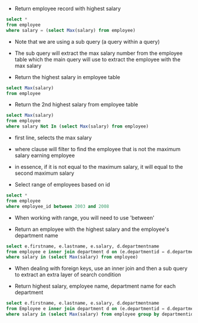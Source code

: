 - Return employee record with highest salary
``` SQL
select *
from employee
where salary = (select Max(salary) from employee)
```
- Note that we are using a sub query (a query within a query)
- The sub query will extract the max salary number from the employee table which the main query will use to extract the employee with the max salary

- Return the highest salary in employee table
``` SQL
select Max(salary)
from employee
```

- Return the 2nd highest salary from employee table
``` SQL
select Max(salary)
from employee
where salary Not In (select Max(salary) from employee)
```
- first line, selects the max salary
- where clause will filter to find the employee that is not the maximum salary earning employee
- in essence, if it is not equal to the maximum salary, it will equal to the second maximum salary

- Select range of employees based on id
``` SQL
select *
from employee
where employee_id between 2003 and 2008
```
- When working with range, you will need to use 'between'

- Return an employee with the highest salary and the employee's department name
``` SQL
select e.firstname, e.lastname, e.salary, d.departmentname
from employee e inner join department d on (e.departmentid = d.departmentid)
where salary in (select Max(salary) from employee)
```
- When dealing with foreign keys, use an inner join and then a sub query to extract an extra layer of search condition

- Return highest salary, employee name, department name for each department
``` SQL
select e.firstname, e.lastname, e.salary, d.departmentname
from Employee e inner join department d on (e.departmentid = d.departmentid)
where salary in (select Max(salary) from employee group by departmentid)
```

